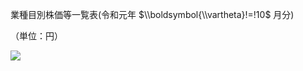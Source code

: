 業種目別株価等一覧表(令和元年 $\\boldsymbol{\\vartheta}!=!10$ 月分)

（単位：円）

![](https://www.nta.go.jp/tmp/f42f0e30-0627-4b5b-8704-0ede9d23851d/images/f8567049caa55af39738f1727c20e7529568e9aef037933438818e870f873c15.jpg)
